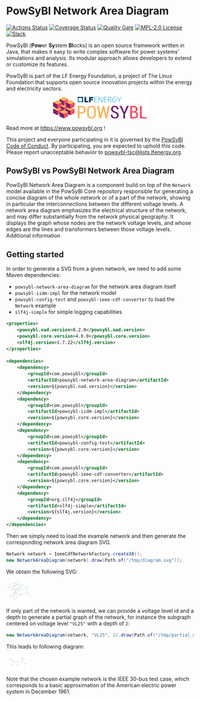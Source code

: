 # PowSyBl Network Area Diagram

[![Actions Status](https://github.com/powsybl/powsybl-network-area-diagram/workflows/CI/badge.svg)](https://github.com/powsybl/powsybl-network-area-diagram/actions)
[![Coverage Status](https://sonarcloud.io/api/project_badges/measure?project=com.powsybl%3Apowsybl-network-area-diagram&metric=coverage)](https://sonarcloud.io/component_measures?id=com.powsybl%3Apowsybl-network-area-diagram&metric=coverage)
[![Quality Gate](https://sonarcloud.io/api/project_badges/measure?project=com.powsybl%3Apowsybl-network-area-diagram&metric=alert_status)](https://sonarcloud.io/dashboard?id=com.powsybl%3Apowsybl-network-area-diagram)
[![MPL-2.0 License](https://img.shields.io/badge/license-MPL_2.0-blue.svg)](https://www.mozilla.org/en-US/MPL/2.0/)
[![Slack](https://img.shields.io/badge/slack-powsybl-blueviolet.svg?logo=slack)](https://join.slack.com/t/powsybl/shared_invite/zt-rzvbuzjk-nxi0boim1RKPS5PjieI0rA)

PowSyBl (**Pow**er **Sy**stem **Bl**ocks) is an open source framework written in Java, that makes it easy to write complex
software for power systems’ simulations and analysis. Its modular approach allows developers to extend or customize its
features.

PowSyBl is part of the LF Energy Foundation, a project of The Linux Foundation that supports open source innovation projects
within the energy and electricity sectors.

<p align="center">
<img src="https://raw.githubusercontent.com/powsybl/powsybl-gse/main/gse-spi/src/main/resources/images/logo_lfe_powsybl.svg?sanitize=true" alt="PowSyBl Logo" width="50%"/>
</p>

Read more at https://www.powsybl.org !

This project and everyone participating in it is governed by the [PowSyBl Code of Conduct](https://github.com/powsybl/.github/blob/main/CODE_OF_CONDUCT.md).
By participating, you are expected to uphold this code. Please report unacceptable behavior to [powsybl-tsc@lists.lfenergy.org](mailto:powsybl-tsc@lists.lfenergy.org).

## PowSyBl vs PowSyBl Network Area Diagram

PowSyBl Network Area Diagram is a component build on top of the `Network` model available in the PowSyBl Core repository responsible for generating a concise diagram of the whole network or of a part of the network, showing in particular the interconnections between the different voltage levels.
A network area diagram emphasizes the electrical structure of the network, and may differ substantially from the network physical geography.
It displays the graph whose nodes are the network voltage levels, and whose edges are the lines and transformers between those voltage levels.
Additional information

## Getting started
In order to generate a SVG from a given network, we need to add some Maven dependencies:
- `powsybl-network-area-diagram` for the network area diagram itself
- `powsybl-iidm-impl` for the network model
- `powsybl-config-test` and `powsybl-ieee-cdf-converter` to load the `Network` example
- `slf4j-simple` for simple logging capabilities

```xml
<properties>
    <powsybl.nad.version>0.2.0</powsybl.nad.version>
    <powsybl.core.version>4.6.0</powsybl.core.version>
    <slf4j.version>1.7.22</slf4j.version>
</properties>

<dependencies>
    <dependency>
        <groupId>com.powsybl</groupId>
        <artifactId>powsybl-network-area-diagram</artifactId>
        <version>${powsybl.nad.version}</version>
    </dependency>
    <dependency>
        <groupId>com.powsybl</groupId>
        <artifactId>powsybl-iidm-impl</artifactId>
        <version>${powsybl.core.version}</version>
    </dependency>
    <dependency>
        <groupId>com.powsybl</groupId>
        <artifactId>powsybl-config-test</artifactId>
        <version>${powsybl.core.version}</version>
    </dependency>
    <dependency>
        <groupId>com.powsybl</groupId>
        <artifactId>powsybl-ieee-cdf-converter</artifactId>
        <version>${powsybl.core.version}</version>
    </dependency>
    <dependency>
        <groupId>org.slf4j</groupId>
        <artifactId>slf4j-simple</artifactId>
        <version>${slf4j.version}</version>
    </dependency>
</dependencies>
```

Then we simply need to load the example network and then generate the corresponding network area diagram SVG.
```java
Network network = IeeeCdfNetworkFactory.create30();
new NetworkAreaDiagram(network).draw(Path.of("/tmp/diagram.svg"));
```
We obtain the following SVG:

![Diagram demo](.github/diagram_example.svg)

If only part of the network is wanted, we can provide a voltage level id and a depth to generate a partial graph of the network,
for instance the subgraph centered on voltage level `"VL25"` with a depth of `2`:

```java
new NetworkAreaDiagram(network, "VL25", 2).draw(Path.of("/tmp/partial_diagram.svg"));
```

This leads to following diagram:

![Diagram partial_demo](.github/partial_diagram_example.svg)

Note that the chosen example network is the IEEE 30-bus test case, which corresponds to a basic approximation of the American electric power system in December 1961.
